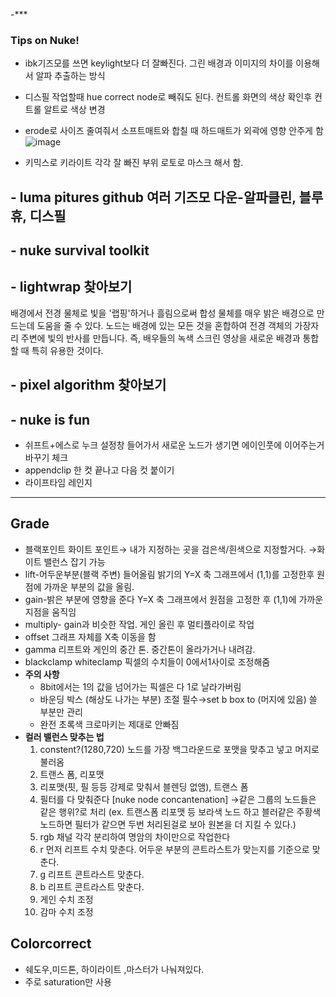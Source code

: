 -***

### Tips on Nuke!
- ibk기즈모를 쓰면 keylight보다 더 잘빠진다. 그린 배경과 이미지의 차이를 이용해서 알파 추출하는 방식
- 디스필 작업할때 hue correct node로 빼줘도 된다. 컨트롤 화면의 색상 확인후 컨트롤 알트로 색상 변경
- erode로 사이즈 줄여줘서 소프트매트와 합칠 때 하드매트가 외곽에 영향 안주게 함
![image](https://user-images.githubusercontent.com/113075273/208232342-b51e6268-3589-479c-9fb4-94458ec474a3.png)

- 키믹스로 키라이트 각각 잘 빠진 부위 로토로 마스크 해서 함.
## - luma pitures github 여러 기즈모 다운-알파클린, 블루휴, 디스필
## - nuke survival toolkit
## - lightwrap 찾아보기
배경에서 전경 물체로 빛을 '랩핑'하거나 흘림으로써 합성 물체를 매우 밝은 배경으로 만드는데 도움을 줄 수 있다. 노드는 배경에 있는 모든 것을 혼합하여 전경 객체의 가장자리 주변에 빛의 반사를 만듭니다. 즉, 배우들의 녹색 스크린 영상을 새로운 배경과 통합할 때 특히 유용한 것이다.

## - pixel algorithm 찾아보기
## - nuke is fun
- 쉬프트+에스로 누크 설정창 들어가서 새로운 노드가 생기면 에이인풋에 이어주는거 바꾸기 체크
- appendclip 한 컷 끝나고 다음 컷 붙이기
- 라이프타임 레인지


*** 
## Grade

- 블랙포인트 화이트 포인트→ 내가 지정하는 곳을 검은색/흰색으로 지정할거다. →화이트 밸런스 잡기 가능
- lift-어두운부분(블랙 주변) 들어올림 밝기의 Y=X 축 그래프에서 (1,1)를 고정한후 원점에 가까운 부분의 값을 올림.
- gain-밝은 부분에 영향을 준다 Y=X 축 그래프에서 원점을 고정한 후 (1,1)에 가까운 지점을 움직임
- multiply- gain과 비슷한 작업. 게인 올린 후 멀티플라이로 작업
- offset 그래프 자체를 X축 이동을 함
- gamma 리프트와 게인의 중간 톤. 중간톤이 올라가거나 내려감.
- blackclamp whiteclamp 픽셀의 수치들이 0에서1사이로 조정해줌
- **주의 사항**
    - 8bit에서는 1의 값을 넘어가는 픽셀은 다 1로 날라가버림
    - 바운딩 박스 (해상도 나가는 부분) 조절 필수→set b box to (머지에 있음) 쓸 부분만 관리
    - 완전 초록색 크로마키는 제대로 안빠짐
- **컬러 밸런스 맞추는 법**
    1. constent?(1280,720) 노드를 가장 백그라운드로 포맷을 맞추고 넣고 머지로 불러옴
    2. 트랜스 폼, 리포맷
    3. 리포맷(핏, 필 등등 강제로 맞춰서 블렌딩 없앰), 트랜스 폼 
    4. 필터를 다 맞춰준다 [nuke node concantenation] →같은 그룹의 노드들은 같은 행위?로 처리 (ex. 트랜스폼 리포맷 등 보라색 노드 하고 블러같은 주황색 노드하면 필터가 같으면 두번 처리된걸로 보아 원본을 더 지킬 수 있다.)
    5. rgb 채널 각각 분리하여 명암의 차이만으로 작업한다
    6. r 먼저 리프트 수치 맞춘다. 어두운 부분의 콘트라스트가 맞는지를 기준으로 맞춘다.
    7. g 리프트 콘트라스트 맞춘다.
    8. b 리프트 콘트라스트 맞춘다.
    9. 게인 수치 조정
    10. 감마 수치 조정

## Colorcorrect

- 쉐도우,미드톤, 하이라이트 ,마스터가 나눠져있다.
- 주로 saturation만 사용




